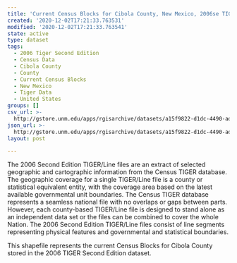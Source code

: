 ```yaml
---
title: 'Current Census Blocks for Cibola County, New Mexico, 2006se TIGER'
created: '2020-12-02T17:21:33.763531'
modified: '2020-12-02T17:21:33.763541'
state: active
type: dataset
tags:
  - 2006 Tiger Second Edition
  - Census Data
  - Cibola County
  - County
  - Current Census Blocks
  - New Mexico
  - Tiger Data
  - United States
groups: []
csv_url: >-
  http://gstore.unm.edu/apps/rgisarchive/datasets/a15f9822-d1dc-4490-ad6c-976bbc22802d/tgr2006se_cibo_blkcu.derived.csv
json_url: >-
  http://gstore.unm.edu/apps/rgisarchive/datasets/a15f9822-d1dc-4490-ad6c-976bbc22802d/tgr2006se_cibo_blkcu.derived.json
layout: post

---
```

The 2006 Second Edition TIGER/Line files are an extract of selected geographic and cartographic information from the Census TIGER database.  The geographic coverage for a single TIGER/Line file is a county or statistical equivalent entity, with the coverage area based on the latest available governmental unit boundaries. The Census TIGER database represents a seamless national file with no overlaps or gaps between parts.  However, each county-based TIGER/Line file is designed to stand alone as an independent data set or the files can be combined to cover the whole Nation.  The 2006 Second Edition  TIGER/Line files consist of line segments representing physical features and governmental and statistical boundaries.  

This shapefile represents the current Census Blocks for Cibola County stored in the 2006 TIGER Second Edition dataset.
